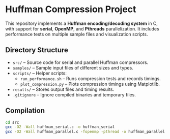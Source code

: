 # Huffman Compression Project

This repository implements a **Huffman encoding/decoding system** in C, with support for **serial**, **OpenMP**, and **Pthreads** parallelization. It includes performance tests on multiple sample files and visualization scripts.

## Directory Structure

- `src/` – Source code for serial and parallel Huffman compressors.
- `samples/` – Sample input files of different sizes and types.
- `scripts/` – Helper scripts:
  - `run_performance.sh` – Runs compression tests and records timings.
  - `plot_compression.py` – Plots compression timings using Matplotlib.
- `results/` – Stores output files and timing results.
- `.gitignore` – Ignore compiled binaries and temporary files.

## Compilation

```bash
cd src
gcc -O2 -Wall huffman_serial.c -o huffman_serial
gcc -O2 -Wall huffman_parallel.c -fopenmp -pthread -o huffman_parallel
